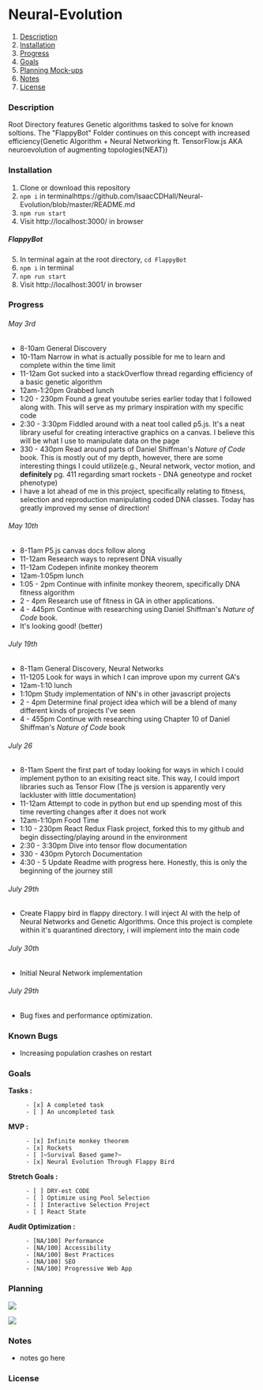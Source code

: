 # Neural-Evolution

1. [Description](#Description)
1. [Installation](#Installation)
1. [Progress](#Progress)
1. [Goals](#Goals)
1. [Planning Mock-ups](#Planning)
1. [Notes](#notes)
1. [License](#license)

### Description
Root Directory features Genetic algorithms tasked to solve for known soltions. The "FlappyBot" Folder continues on this concept with increased efficiency(Genetic Algorithm + Neural Networking ft. TensorFlow.js AKA neuroevolution of augmenting topologies(NEAT))

### Installation

1. Clone or download this repository
2. `npm i` in terminalhttps://github.com/IsaacCDHall/Neural-Evolution/blob/master/README.md
3. `npm run start`
4. Visit http://localhost:3000/ in browser

##### FlappyBot 
5. In terminal again at the root directory, `cd FlappyBot`
6. `npm i` in terminal
7. `npm run start`
8. Visit http://localhost:3001/ in browser

### Progress

######  May 3rd
  * 8-10am General Discovery
  * 10-11am Narrow in what is actually possible for me to learn and complete within the time limit
  * 11-12am Got sucked into a stackOverflow thread regarding efficiency of a basic genetic algorithm
  * 12am-1:20pm Grabbed lunch
  * 1:20 - 230pm Found a great youtube series earlier today that I followed along with. This will serve as my primary inspiration with my specific code
  * 2:30 - 3:30pm Fiddled around with a neat tool called p5.js. It's a neat library useful for creating interactive graphics on a canvas. I believe this will be what I use to manipulate data on the page
  * 330 - 430pm Read around parts of Daniel Shiffman's *Nature of Code* book. This is mostly out of my depth, however, there are some interesting things I could utilize(e.g., Neural network, vector motion, and **definitely** pg. 411 regarding smart rockets - DNA geneotype and rocket phenotype)
  * I have a lot ahead of me in this project, specifically relating to fitness, selection and reproduction manipulating coded DNA classes. Today has greatly improved my sense of direction!

######  May 10th
  * 8-11am P5.js canvas docs follow along
  * 11-12am Research ways to represent DNA visually
  * 11-12am Codepen infinite monkey theorem
  * 12am-1:05pm lunch
  * 1:05 - 2pm Continue with infinite monkey theorem, specifically DNA fitness algorithm
  * 2 - 4pm Research use of fitness in GA in other applications.
  * 4 - 445pm Continue with researching using Daniel Shiffman's *Nature of Code* book.
  * It's looking good! (better)

###### July 19th
  * 8-11am General Discovery, Neural Networks
  * 11-1205 Look for ways in which I can improve upon my current GA's
  * 12am-1:10 lunch
  * 1:10pm Study implementation of NN's in other javascript projects
  * 2 - 4pm Determine final project idea which will be a blend of many different kinds of projects I've seen
  * 4 - 455pm Continue with researching using Chapter 10 of Daniel Shiffman's *Nature of Code* book

 ######  July 26
  * 8-11am Spent the first part of today looking for ways in which I could implement python to an exisiting react site. This way, I could import libraries such as Tensor Flow (The js version is apparently very lackluster with little documentation)
  * 11-12am Attempt to code in python but end up spending most of this time reverting changes after it does not work
  * 12am-1:10pm Food Time
  * 1:10 - 230pm React Redux Flask project, forked this to my github and begin dissecting/playing around in the environment
  * 2:30 - 3:30pm Dive into tensor flow documentation
  * 330 - 430pm Pytorch Documentation
  * 4:30 - 5 Update Readme with progress here. Honestly, this is only the beginning of the journey still

###### July 29th
  * Create Flappy bird in flappy directory. I will inject AI with the help of Neural Networks and Genetic Algorithms. Once this project is complete within it's quarantined directory, i will implement into the main code
###### July 30th
  * Initial Neural Network implementation
###### July 29th
  * Bug fixes and performance optimization.



### Known Bugs

  * Increasing population crashes on restart
### Goals

 __Tasks :__

         - [x] A completed task
         - [ ] An uncompleted task

 __MVP :__

         - [x] Infinite monkey theorem
         - [x] Rockets
         - [ ]~Survival Based game?~
         - [x] Neural Evolution Through Flappy Bird



 __Stretch Goals :__

         - [ ] DRY-est CODE
         - [ ] Optimize using Pool Selection
         - [ ] Interactive Selection Project
         - [ ] React State 

  __Audit Optimization :__

         - [NA/100] Performance
         - [NA/100] Accessibility
         - [NA/100] Best Practices
         - [NA/100] SEO
         - [NA/100] Progressive Web App

### Planning

![](src/assets/images/ReactComponentTree.svg)

![](src/assets/images/SketchDesign.png)

### Notes

* notes go here



### License

